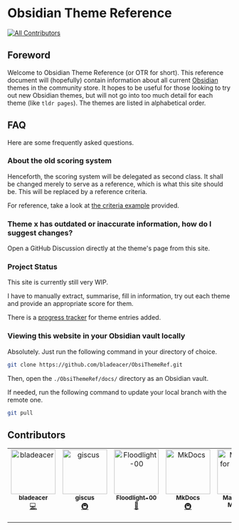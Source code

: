 # Obsidian Theme Reference

<!-- ALL-CONTRIBUTORS-BADGE:START - Do not remove or modify this section -->

[![All Contributors](https://img.shields.io/badge/all_contributors-6-orange.svg?style=flat-square)](#contributors-)

<!-- ALL-CONTRIBUTORS-BADGE:END -->

## Foreword

Welcome to Obsidian Theme Reference (or OTR for short). This reference document will (hopefully) contain information about all current [Obsidian](https://obsidian.md) themes in the community store. It hopes to be useful for those looking to try out new Obsidian themes, but will not go into too much detail for each theme (like `tldr pages`). The themes are listed in alphabetical order.

## FAQ

Here are some frequently asked questions.

### About the old scoring system

Henceforth, the scoring system will be delegated as second class. It shall be changed merely to serve as a reference, which is what this site should be. This will be replaced by a reference criteria.

For reference, take a look at [the criteria example](https://bladeacer.github.io/ObsiThemeRef/reference-criteria/index.md#criteria-example) provided.

### Theme x has outdated or inaccurate information, how do I suggest changes?

Open a GitHub Discussion directly at the theme's page from this site.

### Project Status

This site is currently still very WIP.

I have to manually extract, summarise, fill in information, try out each theme and provide an appropriate score for them.

There is a [progress tracker](https://bladeacer.github.io/ObsiThemeRef/themes/#progress-tracker) for theme entries added.

### Viewing this website in your Obsidian vault locally

Absolutely. Just run the following command in your directory of choice.

```sh
git clone https://github.com/bladeacer/ObsiThemeRef.git
```

Then, open the `./ObsiThemeRef/docs/` directory as an Obsidian vault.

If needed, run the following command to update your local branch with the remote one.

```sh
git pull
```

## Contributors

<!-- ALL-CONTRIBUTORS-LIST:START - Do not remove or modify this section -->
<!-- prettier-ignore-start -->
<!-- markdownlint-disable -->
<table>
  <tbody>
    <tr>
      <td align="center" valign="top" width="14.28%"><a href="https://github.com/bladeacer"><img src="https://avatars.githubusercontent.com/u/148305363?v=4?s=100" width="100px;" alt="bladeacer"/><br /><sub><b>bladeacer</b></sub></a><br /><a href="https://github.com/bladeacer/ObsiThemeRef/commits?author=bladeacer" title="Code">💻</a></td>
      <td align="center" valign="top" width="14.28%"><a href="https://giscus.app"><img src="https://avatars.githubusercontent.com/u/81452695?v=4?s=100" width="100px;" alt="giscus"/><br /><sub><b>giscus</b></sub></a><br /><a href="#infra-giscus" title="Infrastructure (Hosting, Build-Tools, etc)">🚇</a></td>
      <td align="center" valign="top" width="14.28%"><a href="https://github.com/Gonzalo-D-Sales"><img src="https://avatars.githubusercontent.com/u/110089642?v=4?s=100" width="100px;" alt="Floodlight-00"/><br /><sub><b>Floodlight-00</b></sub></a><br /><a href="#ideas-Gonzalo-D-Sales" title="Ideas, Planning, & Feedback">🤔</a></td>
      <td align="center" valign="top" width="14.28%"><a href="http://www.mkdocs.org/"><img src="https://avatars.githubusercontent.com/u/9692741?v=4?s=100" width="100px;" alt="MkDocs"/><br /><sub><b>MkDocs</b></sub></a><br /><a href="#infra-mkdocs" title="Infrastructure (Hosting, Build-Tools, etc)">🚇</a></td>
      <td align="center" valign="top" width="14.28%"><a href="https://squidfunk.github.io/mkdocs-material/"><img src="https://avatars.githubusercontent.com/u/109019481?v=4?s=100" width="100px;" alt="Material for MkDocs"/><br /><sub><b>Material for MkDocs</b></sub></a><br /><a href="#design-mkdocs-material" title="Design">🎨</a> <a href="#infra-mkdocs-material" title="Infrastructure (Hosting, Build-Tools, etc)">🚇</a></td>
      <td align="center" valign="top" width="14.28%"><a href="https://allcontributors.org"><img src="https://avatars.githubusercontent.com/u/46410174?v=4?s=100" width="100px;" alt="All Contributors"/><br /><sub><b>All Contributors</b></sub></a><br /><a href="#tool-all-contributors" title="Tools">🔧</a></td>
    </tr>
  </tbody>
</table>

<!-- markdownlint-restore -->
<!-- prettier-ignore-end -->

<!-- ALL-CONTRIBUTORS-LIST:END -->
